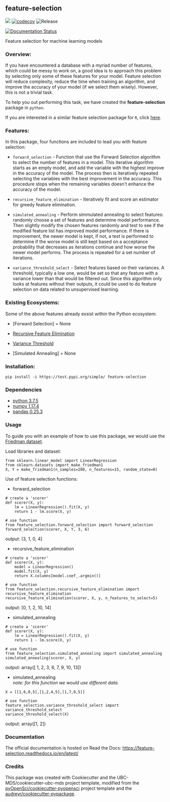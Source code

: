 ## feature-selection

![](https://github.com/UBC-MDS/feature-selection-python/workflows/build/badge.svg) [![codecov](https://codecov.io/gh/UBC-MDS/feature-selection-python/branch/master/graph/badge.svg)](https://codecov.io/gh/UBC-MDS/feature-selection-python) ![Release](https://github.com/UBC-MDS/feature-selection-python/workflows/Release/badge.svg)

[![Documentation Status](https://readthedocs.org/projects/feature-selection/badge/?version=latest)](https://feature-selection-python.readthedocs.io/en/latest/?badge=latest)

Feature selection for machine learning models

### Overview:
If you have encountered a database with a myriad number of features, which could be messy to work on, a good idea is to approach this problem by selecting only some of these features for your model. Feature selection will reduce complexity, reduce the time when training an algorithm, and improve the accuracy of your model (if we select them wisely). However, this is not a trivial task.

To help you out performing this task, we have created the **feature-selection** package in `python`.

If you are interested in a similar feature selection package for `R`, click [here](https://github.com/UBC-MDS/feature-selection-r).

### Features:
In this package, four functions are included to lead you with feature selection:

- `forward_selection` - Function that use the Forward Selection algorithm to select the number of features in a model. This iterative algorithm starts as an empty model, and add the variable with the highest improve in the accuracy of the model. The process then is iteratively repeated selecting the variables with the best improvement in the accuracy. This procedure stops when the remaining variables doesn't enhance the accuracy of the model.  

- `recursive_feature_elimination` - Iteratively fit and score an estimator for greedy feature elimination.

- `simulated_annealing` - Perform simmulated annealing to select features: randomly choose a set of features and determine model performance. Then slightly modify the chosen features randomly and test to see if the modified feature list has improved model performance. If there is improvement, the newer model is kept, if not, a test is performed to determine if the worse model is still kept based on a acceptance probability that decreases as iterations continue and how worse the newer model performs. The process is repeated for a set number of iterations.

- `variance_threshold_select` - Select features based on their variances. A threshold, typically a low one, would be set so that any feature with a variance lower than that would be filtered out. Since this algorithm only looks at features without their outputs, it could be used to do feature selection on data related to unsupervised learning.

### Existing Ecosystems:
Some of the above features already exsist within the Python ecosystem:

- [Forward Selection] = None

- [Recursive Feature Elimination](https://scikit-learn.org/stable/modules/generated/sklearn.feature_selection.RFE.html)

- [Variance Threshold](https://scikit-learn.org/stable/modules/generated/sklearn.feature_selection.VarianceThreshold.html)

- [Simulated Annealing] = None


### Installation:

```
pip install -i https://test.pypi.org/simple/ feature-selection
```

### Dependencies

- [python 3.7.5](https://www.python.org/downloads/release/python-375/)
- [numpy 1.17.4](https://numpy.org/)
- [pandas 0.25.3](https://pandas.pydata.org/getpandas.html)

### Usage

To guide you with an example of how to use this package, we would use the [Friedman dataset](https://scikit-learn.org/stable/modules/generated/sklearn.datasets.make_friedman1.html).

Load libraries and dataset:
```
from sklearn.linear_model import LinearRegression
from sklearn.datasets import make_friedman1
X, Y = make_friedman1(n_samples=200, n_features=15, random_state=0)
```

Use of feature selection functions:

- forward_selection
```
# create a 'scorer'
def scorer(X, y):
    lm = LinearRegression().fit(X, y)
    return 1 - lm.score(X, y)

# use function
from feature_selection.forward_selection import forward_selection
forward_selection(scorer, X, Y, 3, 6)
```
output: [3, 1, 0, 4]

- recursive_feature_elimination
```
# create a 'scorer'
def scorer(X, y):
    model = LinearRegression()
    model.fit(X, y)
    return X.columns[model.coef_.argmin()]

# use function
from feature_selection.recursive_feature_elimination import recursive_feature_elimination
recursive_feature_elimination(scorer, X, y, n_features_to_select=5)
```
output: [0, 1, 2, 10, 14]

- simulated_annealing
```
# create a 'scorer'
def scorer(X, y):
    lm = LinearRegression().fit(X, y)
    return 1 - lm.score(X, y)

# use function
from feature_selection.simulated_annealing import simulated_annealing
simulated_annealing(scorer, X, y)
```
output: array([ 1,  2,  3,  6,  7,  9, 10, 13])

- simulated_annealing  
*note: for this function we would use different data.*
```
X = [[1,6,0,5],[1,2,4,5],[1,7,8,5]]

# use function
feature_selection.variance_threshold_select import variance_threshold_select
variance_threshold_select(X)
```
output: array([1, 2])

### Documentation
The official documentation is hosted on Read the Docs: <https://feature-selection.readthedocs.io/en/latest/>

### Credits
This package was created with Cookiecutter and the UBC-MDS/cookiecutter-ubc-mds project template, modified from the [pyOpenSci/cookiecutter-pyopensci](https://github.com/pyOpenSci/cookiecutter-pyopensci) project template and the [audreyr/cookiecutter-pypackage](https://github.com/audreyr/cookiecutter-pypackage).

